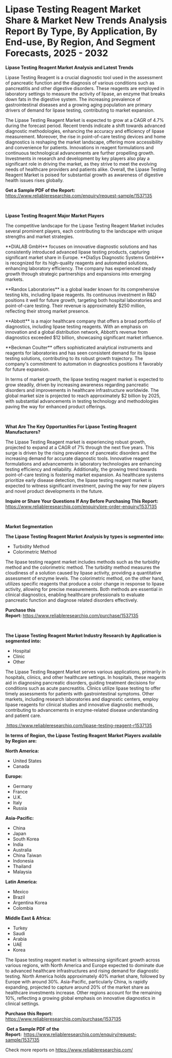 <p><h1>Lipase Testing Reagent Market Share & Market New Trends Analysis Report By Type, By Application, By End-use, By Region, And Segment Forecasts, 2025 - 2032</h1></p><p><strong>Lipase Testing Reagent Market Analysis and Latest Trends</strong></p>
<p><p>Lipase Testing Reagent is a crucial diagnostic tool used in the assessment of pancreatic function and the diagnosis of various conditions such as pancreatitis and other digestive disorders. These reagents are employed in laboratory settings to measure the activity of lipase, an enzyme that breaks down fats in the digestive system. The increasing prevalence of gastrointestinal diseases and a growing aging population are primary drivers of demand for lipase testing, contributing to market expansion.</p><p>The Lipase Testing Reagent Market is expected to grow at a CAGR of 4.7% during the forecast period. Recent trends indicate a shift towards advanced diagnostic methodologies, enhancing the accuracy and efficiency of lipase measurement. Moreover, the rise in point-of-care testing devices and home diagnostics is reshaping the market landscape, offering more accessibility and convenience for patients. Innovations in reagent formulations and continuous technological advancements are further propelling growth. Investments in research and development by key players also play a significant role in driving the market, as they strive to meet the evolving needs of healthcare providers and patients alike. Overall, the Lipase Testing Reagent Market is poised for substantial growth as awareness of digestive health issues rises globally.</p></p>
<p><strong>Get a Sample PDF of the Report:&nbsp;</strong> <a href="https://www.reliableresearchiq.com/enquiry/request-sample/1537135?utm_campaign=2190&utm_medium=2&utm_source=Github&utm_content=ia&utm_term=03032025&utm_id=lipase-testing-reagent">https://www.reliableresearchiq.com/enquiry/request-sample/1537135</a></p>
<p>&nbsp;</p>
<p><strong>Lipase Testing Reagent Major Market Players</strong></p>
<p><p>The competitive landscape for the Lipase Testing Reagent Market includes several prominent players, each contributing to the landscape with unique strengths and market strategies. </p><p>**DIALAB GmbH** focuses on innovative diagnostic solutions and has consistently introduced advanced lipase testing products, capturing significant market share in Europe. **DiaSys Diagnostic Systems GmbH** is recognized for its high-quality reagents and automated solutions, enhancing laboratory efficiency. The company has experienced steady growth through strategic partnerships and expansions into emerging markets.</p><p>**Randox Laboratories** is a global leader known for its comprehensive testing kits, including lipase reagents. Its continuous investment in R&D positions it well for future growth, targeting both hospital laboratories and point-of-care testing. Their revenue is approximately $250 million, reflecting their strong market presence.</p><p>**Abbott** is a major healthcare company that offers a broad portfolio of diagnostics, including lipase testing reagents. With an emphasis on innovation and a global distribution network, Abbott’s revenue from diagnostics exceeded $12 billion, showcasing significant market influence.</p><p>**Beckman Coulter** offers sophisticated analytical instruments and reagents for laboratories and has seen consistent demand for its lipase testing solutions, contributing to its robust growth trajectory. The company's commitment to automation in diagnostics positions it favorably for future expansion.</p><p>In terms of market growth, the lipase testing reagent market is expected to grow steadily, driven by increasing awareness regarding pancreatic disorders and improvements in healthcare infrastructure worldwide. The global market size is projected to reach approximately $2 billion by 2025, with substantial advancements in testing technology and methodologies paving the way for enhanced product offerings.</p></p>
<p>&nbsp;</p>
<p><strong>What Are The Key Opportunities For Lipase Testing Reagent Manufacturers?</strong></p>
<p><p>The Lipase Testing Reagent market is experiencing robust growth, projected to expand at a CAGR of 7% through the next five years. This surge is driven by the rising prevalence of pancreatic disorders and the increasing demand for accurate diagnostic tools. Innovative reagent formulations and advancements in laboratory technologies are enhancing testing efficiency and reliability. Additionally, the growing trend towards point-of-care testing is fostering market expansion. As healthcare systems prioritize early disease detection, the lipase testing reagent market is expected to witness significant investment, paving the way for new players and novel product developments in the future.</p></p>
<p><strong>Inquire or Share Your Questions If Any Before Purchasing This Report:</strong> <a href="https://www.reliableresearchiq.com/enquiry/pre-order-enquiry/1537135?utm_campaign=2190&utm_medium=2&utm_source=Github&utm_content=ia&utm_term=03032025&utm_id=lipase-testing-reagent">https://www.reliableresearchiq.com/enquiry/pre-order-enquiry/1537135</a></p>
<p>&nbsp;</p>
<p><strong>Market Segmentation</strong></p>
<p><strong>The Lipase Testing Reagent Market Analysis by types is segmented into:</strong></p>
<p><ul><li>Turbidity Method</li><li>Colorimetric Method</li></ul></p>
<p><p>The lipase testing reagent market includes methods such as the turbidity method and the colorimetric method. The turbidity method measures the cloudiness of a solution caused by lipase activity, providing a quantitative assessment of enzyme levels. The colorimetric method, on the other hand, utilizes specific reagents that produce a color change in response to lipase activity, allowing for precise measurements. Both methods are essential in clinical diagnostics, enabling healthcare professionals to evaluate pancreatic function and diagnose related disorders effectively.</p></p>
<p><strong>Purchase this Report:&nbsp;</strong><a href="https://www.reliableresearchiq.com/purchase/1537135?utm_campaign=2190&utm_medium=2&utm_source=Github&utm_content=ia&utm_term=03032025&utm_id=lipase-testing-reagent">https://www.reliableresearchiq.com/purchase/1537135</a></p>
<p>&nbsp;</p>
<p><strong>The Lipase Testing Reagent Market Industry Research by Application is segmented into:</strong></p>
<p><ul><li>Hospital</li><li>Clinic</li><li>Other</li></ul></p>
<p><p>The Lipase Testing Reagent Market serves various applications, primarily in hospitals, clinics, and other healthcare settings. In hospitals, these reagents aid in diagnosing pancreatic disorders, guiding treatment decisions for conditions such as acute pancreatitis. Clinics utilize lipase testing to offer timely assessments for patients with gastrointestinal symptoms. Other markets, including research laboratories and diagnostic centers, employ lipase reagents for clinical studies and innovative diagnostic methods, contributing to advancements in enzyme-related disease understanding and patient care.</p></p>
<p><a href="https://www.reliableresearchiq.com/lipase-testing-reagent-r1537135?utm_campaign=2190&utm_medium=2&utm_source=Github&utm_content=ia&utm_term=03032025&utm_id=lipase-testing-reagent">&nbsp;https://www.reliableresearchiq.com/lipase-testing-reagent-r1537135</a></p>
<p><strong>In terms of Region, the Lipase Testing Reagent Market Players available by Region are:</strong></p>
<p>
    <p> <strong> North America: </strong>
        <ul>
            <li>United States</li>
            <li>Canada</li>
        </ul>
        </p> 
    <p> <strong> Europe: </strong>
        <ul>
            <li>Germany</li>
            <li>France</li>
            <li>U.K.</li>
            <li>Italy</li>
            <li>Russia</li>
        </ul>
        </p> 
    <p> <strong> Asia-Pacific: </strong>
        <ul>
            <li>China</li>
            <li>Japan</li>
            <li>South Korea</li>
            <li>India</li>
            <li>Australia</li>
            <li>China Taiwan</li>
            <li>Indonesia</li>
            <li>Thailand</li>
            <li>Malaysia</li>
        </ul>
        </p> 
    <p> <strong> Latin America: </strong>
        <ul>
            <li>Mexico</li>
            <li>Brazil</li>
            <li>Argentina Korea</li>
            <li>Colombia</li>
        </ul>
        </p> 
    <p> <strong> Middle East & Africa: </strong>
        <ul>
            <li>Turkey</li>
            <li>Saudi</li>
            <li>Arabia</li>
            <li>UAE</li>
            <li>Korea</li>
        </ul>
    </p>
    </p>
<p><p>The lipase testing reagent market is witnessing significant growth across various regions, with North America and Europe expected to dominate due to advanced healthcare infrastructures and rising demand for diagnostic testing. North America holds approximately 40% market share, followed by Europe with around 30%. Asia-Pacific, particularly China, is rapidly expanding, projected to capture around 20% of the market share as healthcare investments increase. Other regions account for the remaining 10%, reflecting a growing global emphasis on innovative diagnostics in clinical settings.</p></p>
<p><strong>Purchase this Report: </strong><a href="https://www.reliableresearchiq.com/purchase/1537135?utm_campaign=2190&utm_medium=2&utm_source=Github&utm_content=ia&utm_term=03032025&utm_id=lipase-testing-reagent">https://www.reliableresearchiq.com/purchase/1537135</a></p>
<p>&nbsp;<strong>Get a Sample PDF of the Report:&nbsp;&nbsp;</strong><a href="https://www.reliableresearchiq.com/enquiry/request-sample/1537135?utm_campaign=2190&utm_medium=2&utm_source=Github&utm_content=ia&utm_term=03032025&utm_id=lipase-testing-reagent">https://www.reliableresearchiq.com/enquiry/request-sample/1537135</a></p>
<p><strong></strong></p>
<p>Check more reports on <a href="https://www.reliableresearchiq.com/?utm_campaign=2190&utm_medium=2&utm_source=Github&utm_content=ia&utm_term=03032025&utm_id=lipase-testing-reagent">https://www.reliableresearchiq.com/</a></p>